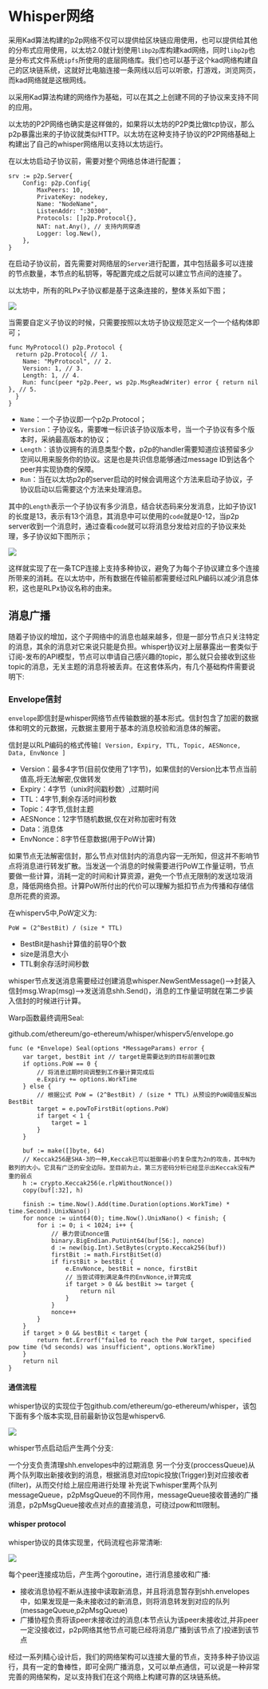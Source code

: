 # Whisper网络

采用Kad算法构建的p2p网络不仅可以提供给区块链应用使用，也可以提供给其他的分布式应用使用，以太坊2.0就计划使用`libp2p`库构建kad网络，同时`libp2p`也是分布式文件系统`ipfs`所使用的底层网络库。我们也可以基于这个kad网络构建自己的区块链系统，这就好比电脑连接一条网线以后可以听歌，打游戏，浏览网页，而kad网络就是这根网线。

以采用Kad算法构建的网络作为基础，可以在其之上创建不同的子协议来支持不同的应用。

以太坊的P2P网络也确实是这样做的，如果将以太坊的P2P类比做tcp协议，那么p2p暴露出来的子协议就类似HTTP。以太坊在这种支持子协议的P2P网络基础上构建出了自己的whisper网络用以支持以太坊运行。

在以太坊启动子协议前，需要对整个网络总体进行配置；
```golang
srv := p2p.Server{
    Config: p2p.Config{
        MaxPeers: 10,
        PrivateKey: nodekey,
        Name: "NodeName",
        ListenAddr: ":30300",
        Protocols: []p2p.Protocol{},
        NAT: nat.Any(), // 支持内网穿透
        Logger: log.New(),
    },
}
```
在启动子协议前，首先需要对网络层的`Server`进行配置，其中包括最多可以连接的节点数量，本节点的私钥等，等配置完成之后就可以建立节点间的连接了。

以太坊中，所有的RLPx子协议都是基于这条连接的，整体关系如下图；

![](https://github.com/Ice-Storm/structure-and-interpretation-of-blockchain/blob/master/img/chapter_3/3_1.png?raw=true)


当需要自定义子协议的时候，只需要按照以太坊子协议规范定义一个一个结构体即可；

```golang
func MyProtocol() p2p.Protocol {
  return p2p.Protocol{ // 1.
    Name: "MyProtocol", // 2.
    Version: 1, // 3.
    Length: 1, // 4.
    Run: func(peer *p2p.Peer, ws p2p.MsgReadWriter) error { return nil }, // 5.
  }
}
```

- `Name`：一个子协议即一个p2p.Protocol；
- `Version`：子协议名，需要唯一标识该子协议版本号，当一个子协议有多个版本时，采纳最高版本的协议；
- `Length`：该协议拥有的消息类型个数，p2p的handler需要知道应该预留多少空间以用来服务你的协议。这是也是共识信息能够通过message ID到达各个peer并实现协商的保障。
- `Run`：当在以太坊p2p的server启动的时候会调用这个方法来启动子协议，子协议启动以后需要这个方法来处理消息。

其中的`Length`表示一个子协议有多少消息，结合状态码来分发消息，比如子协议1的长度是13，表示有13个消息，其消息中可以使用的`code`就是0-12，当p2p server收到一个消息时，通过查看`code`就可以将消息分发给对应的子协议来处理，多子协议如下图所示；

![](https://github.com/Ice-Storm/structure-and-interpretation-of-blockchain/blob/master/img/chapter_3/3_2.png?raw=true)

这样就实现了在一条TCP连接上支持多种协议，避免了为每个子协议建立多个连接所带来的消耗。在以太坊中，所有数据在传输前都需要经过RLP编码以减少消息体积，这也是RLPx协议名称的由来。

## 消息广播
随着子协议的增加，这个子网络中的消息也越来越多，但是一部分节点只关注特定的消息，其余的消息对它来说只能是负担。whisper协议对上层暴露出一套类似于订阅-发布的API模型，节点可以申请自己感兴趣的topic，那么就只会接收到这些topic的消息，无关主题的消息将被丢弃。在这套体系内，有几个基础构件需要说明下:
### Envelope信封
`envelope`即信封是whisper网络节点传输数据的基本形式。信封包含了加密的数据体和明文的元数据，元数据主要用于基本的消息校验和消息体的解密。

信封是以RLP编码的格式传输`[ Version, Expiry, TTL, Topic, AESNonce, Data, EnvNonce ]`

- Version：最多4字节(目前仅使用了1字节)，如果信封的Version比本节点当前值高,将无法解密,仅做转发
- Expiry：4字节（unix时间戳秒数）,过期时间
- TTL：4字节,剩余存活时间秒数
- Topic：4字节,信封主题
- AESNonce：12字节随机数据,仅在对称加密时有效
- Data：消息体
- EnvNonce：8字节任意数据(用于PoW计算)

如果节点无法解密信封，那么节点对信封内的消息内容一无所知，但这并不影响节点将消息进行转发扩散。当发送一个消息的时候需要进行PoW工作量证明，节点要做一些计算，消耗一定的时间和计算资源，避免一个节点无限制的发送垃圾消息，降低网络负担。计算PoW所付出的代价可以理解为抵扣节点为传播和存储信息所花费的资源。

在whisperv5中,PoW定义为:
```
PoW = (2^BestBit) / (size * TTL)
```

- BestBit是hash计算值的前导0个数
- size是消息大小
- TTL剩余存活时间秒数

whisper节点发送消息需要经过创建消息whisper.NewSentMessage()—->封装入信封msg.Wrap(msg)—->发送消息shh.Send()，消息的工作量证明就在第二步装入信封的时候进行计算。

Warp函数最终调用Seal:

github.com/ethereum/go-ethereum/whisper/whisperv5/envelope.go
```golang
func (e *Envelope) Seal(options *MessageParams) error {
    var target, bestBit int // target是需要达到的目标前置0位数
    if options.PoW == 0 {
        // 将消息过期时间调整到工作量计算完成后
        e.Expiry += options.WorkTime
    } else {
        // 根据公式 PoW = (2^BestBit) / (size * TTL) 从预设的PoW阈值反解出BestBit
        target = e.powToFirstBit(options.PoW)
        if target < 1 {
            target = 1
        }
    }

    buf := make([]byte, 64)
    // Keccak256是SHA-3的一种,Keccak已可以抵御最小的复杂度为2n的攻击，其中N为散列的大小。它具有广泛的安全边际。至目前为止，第三方密码分析已经显示出Keccak没有严重的弱点
    h := crypto.Keccak256(e.rlpWithoutNonce())
    copy(buf[:32], h)

    finish := time.Now().Add(time.Duration(options.WorkTime) * time.Second).UnixNano()
    for nonce := uint64(0); time.Now().UnixNano() < finish; {
        for i := 0; i < 1024; i++ {
            // 暴力尝试nonce值
            binary.BigEndian.PutUint64(buf[56:], nonce)
            d := new(big.Int).SetBytes(crypto.Keccak256(buf))
            firstBit := math.FirstBitSet(d)
            if firstBit > bestBit {
                e.EnvNonce, bestBit = nonce, firstBit
                // 当尝试得到满足条件的EnvNonce,计算完成
                if target > 0 && bestBit >= target {
                    return nil
                }
            }
            nonce++
        }
    }
    if target > 0 && bestBit < target {
        return fmt.Errorf("failed to reach the PoW target, specified pow time (%d seconds) was insufficient", options.WorkTime)
    }
    return nil
}
```
#### 通信流程
whisper协议的实现位于包github.com/ethereum/go-ethereum/whisper，该包下面有多个版本实现,目前最新协议包是whisperv6.

![](https://github.com/Ice-Storm/structure-and-interpretation-of-blockchain/blob/master/img/chapter_3/3_3.png?raw=true)

whisper节点启动后产生两个分支:

一个分支负责清理shh.envelopes中的过期消息
另一个分支(proccessQueue)从两个队列取出新接收到的消息，根据消息对应topic投放(Trigger)到对应接收者(filter)，从而交付给上层应用进行处理
补充说下whisper里两个队列messageQueue，p2pMsgQueue的不同作用，messageQueue接收普通的广播消息，p2pMsgQueue接收点对点的直接消息，可绕过pow和ttl限制。

#### whisper protocol
whisper协议的具体实现里，代码流程也非常清晰:

![](https://github.com/Ice-Storm/structure-and-interpretation-of-blockchain/blob/master/img/chapter_3/3_4.png?raw=true)

每个peer连接成功后，产生两个goroutine，进行消息接收和广播:
- 接收消息协程不断从连接中读取新消息，并且将消息暂存到shh.envelopes中，如果发现是一条未接收过的新消息，则将消息转发到对应的队列(messageQueue,p2pMsgQueue)
- 广播协程负责将该peer未接收过的消息(本节点认为该peer未接收过,并非peer一定没接收过，p2p网络其他节点可能已经将消息广播到该节点了)投递到该节点

经过一系列精心设计后，我们的网络架构可以连接大量的节点，支持多种子协议运行，具有一定的鲁棒性，即可全网广播消息，又可以单点通信，可以说是一种非常完善的网络架构，足以支持我们在这个网络上构建可靠的区块链系统。
